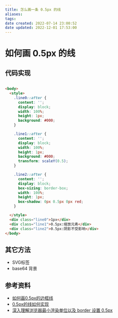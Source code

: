 ```yaml
---
title: 怎么画一条 0.5px 的线
aliases:
tags:
date created: 2022-07-14 23:00:52
date updated: 2022-12-01 17:53:00
---
```


# 如何画 0.5px 的线

## 代码实现

```html

<body>
  <style>
    .line0::after {
      content: '';
      display: block;
      width: 100%;
      height: 1px;
      background: #000;
    }

    .line1::after {
      content: '';
      display: block;
      width: 100%;
      height: 1px;
      background: #000;
      transform: scaleY(0.5);
    }

    .line2::after {
      content: '';
      display: block;
      box-sizing: border-box;
      width: 100%;
      height: 1px;
      box-shadow: 0px 0.5px 0px red;
    }

  </style>
  <div class="line0">1px</div>
  <div class="line1">0.5px:缩放元素</div>
  <div class="line2">0.5px:阴影不受影响</div>
</body>

```

## 其它方法

- SVG标签
- base64 背景

## 参考资料

- [如何画0.5px的边框线](https://cloud.tencent.com/developer/article/2177386)
- [0.5px的线如何实现](https://juejin.cn/post/7067514310393593870)
- [深入理解浏览器最小渲染单位以及 border 设置 0.5px](https://blog.csdn.net/makerbeen/article/details/90677432)
